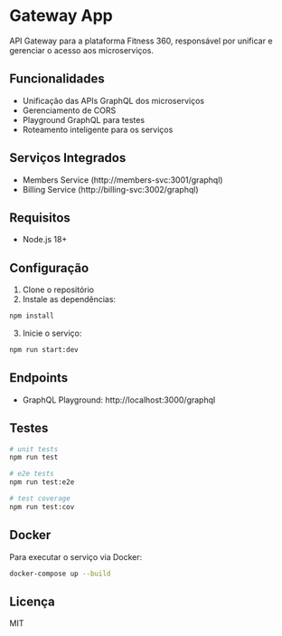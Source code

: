 # Gateway App

API Gateway para a plataforma Fitness 360, responsável por unificar e gerenciar o acesso aos microserviços.

## Funcionalidades

- Unificação das APIs GraphQL dos microserviços
- Gerenciamento de CORS
- Playground GraphQL para testes
- Roteamento inteligente para os serviços

## Serviços Integrados

- Members Service (http://members-svc:3001/graphql)
- Billing Service (http://billing-svc:3002/graphql)

## Requisitos

- Node.js 18+

## Configuração

1. Clone o repositório
2. Instale as dependências:
```bash
npm install
```

3. Inicie o serviço:
```bash
npm run start:dev
```

## Endpoints

- GraphQL Playground: http://localhost:3000/graphql

## Testes

```bash
# unit tests
npm run test

# e2e tests
npm run test:e2e

# test coverage
npm run test:cov
```

## Docker

Para executar o serviço via Docker:

```bash
docker-compose up --build
```

## Licença

MIT 